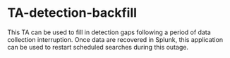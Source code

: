 # TA-detection-backfill
This TA can be used to fill in detection gaps following a period of data collection interruption. Once data are recovered in Splunk, this application can be used to restart scheduled searches during this outage.
